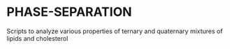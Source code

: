 # PHASE-SEPARATION
Scripts to analyze various properties of ternary and quaternary mixtures of lipids and cholesterol
